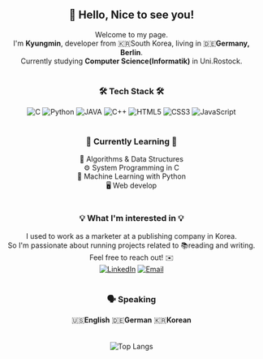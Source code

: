 <div align="center">

## 👋 Hello, Nice to see you!

Welcome to my page.<br>
I'm **Kyungmin**, developer from 🇰🇷South Korea, living in 🇩🇪**Germany, Berlin**.<br>
Currently studying **Computer Science(Informatik)** in Uni.Rostock.<br><br>


### 🛠️ Tech Stack 🛠️
<img src="https://img.shields.io/badge/C-00599C?style=for-the-badge&logo=c&logoColor=white" alt="C">
<img src="https://img.shields.io/badge/Python-FFD43B?style=for-the-badge&logo=python&logoColor=blue" alt="Python">
<img src="https://img.shields.io/badge/Java-007396.svg?&style=for-the-badge&logo=Java&logoColor=white" alt="JAVA">
<img src="https://img.shields.io/badge/C++-00599C?style=for-the-badge&logo=c%2B%2B&logoColor=white" alt="C++">
<img src="https://img.shields.io/badge/HTML5-E34F26?style=for-the-badge&logo=html5&logoColor=white" alt="HTML5">
<img src="https://img.shields.io/badge/CSS3-1572B6?style=for-the-badge&logo=css3&logoColor=white" alt="CSS3">
<img src="https://img.shields.io/badge/JavaScript-F7DF1E?style=for-the-badge&logo=javascript&logoColor=black" alt="JavaScript">
<br><br>

### 🌱 Currently Learning 🌱
🧩 Algorithms & Data Structures<br>
⚙️ System Programming in C <br>
🤖 Machine Learning with Python<br>
🖥️ Web develop
<br><br>
### 💡 What I'm interested in 💡
I used to work as a marketer at a publishing company in Korea.<br>
So I'm passionate about running projects related to 📚reading and writing.<br> 
Feel free to reach out! ✉️<br>
[![LinkedIn](https://img.shields.io/badge/LinkedIn-0A66C2?style=for-the-badge&logo=linkedin&logoColor=white)](https://www.linkedin.com/in/kyungmin-kim-42a90b351) 
[![Email](https://img.shields.io/badge/Email-D14836?style=for-the-badge&logo=gmail&logoColor=white)](mailto:rudals5320@gmail.com)
<br><br>
### 🗣️ Speaking
🇺🇸**English** 🇩🇪**German** 🇰🇷**Korean** 
<br><br><br>
![Top Langs](https://github-readme-stats.vercel.app/api/top-langs/?username=mojo532&layout=compact)





<!---
mojo532/mojo532 is a ✨ special ✨ repository because its `README.md` (this file) appears on your GitHub profile.
You can click the Preview link to take a look at your changes.
--->
